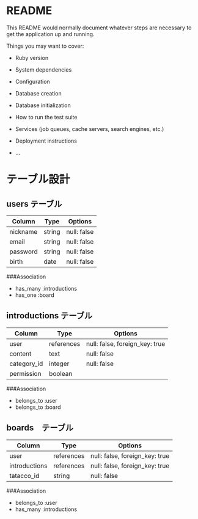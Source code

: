 # README

This README would normally document whatever steps are necessary to get the
application up and running.

Things you may want to cover:

* Ruby version

* System dependencies

* Configuration

* Database creation

* Database initialization

* How to run the test suite

* Services (job queues, cache servers, search engines, etc.)

* Deployment instructions

* ...

# テーブル設計
 
## users テーブル

| Column        | Type | Options   |
|---------------|------|-----------|
| nickname      |string|null: false|
| email         |string|null: false|
| password      |string|null: false|
| birth         |date  |null: false|


###Association
- has_many :introductions
- has_one :board

## introductions テーブル

| Column     | Type   |  Options   |
|------------|--------|------------|
| user       |references|null: false, foreign_key: true |
| content    |text    | null: false|
| category_id   |integer | null: false|
| permission  |boolean | |


###Association
- belongs_to :user
- belongs_to :board


## boards　テーブル

| Column     | Type    |   Options    |
|------------|---------|--------------|
| user       |references|null: false, foreign_key: true  |
| introductions|references|null: false, foreign_key: true|
|tatacco_id    |string|null: false|

###Association
- belongs_to :user
- has_many :introductions
